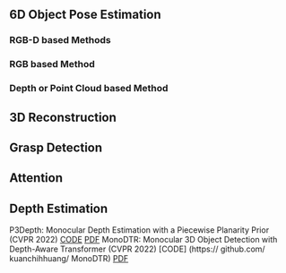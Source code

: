 ## 6D Object Pose Estimation
### RGB-D based Methods
### RGB based Method
### Depth or Point Cloud based Method
## 3D Reconstruction
## Grasp Detection
## Attention
## Depth Estimation
P3Depth: Monocular Depth Estimation with a Piecewise Planarity Prior (CVPR 2022) [CODE](https://github.com/SysCV/P3Depth) [PDF](https://openaccess.thecvf.com/content/CVPR2022/papers/Patil_P3Depth_Monocular_Depth_Estimation_With_a_Piecewise_Planarity_Prior_CVPR_2022_paper.pdf)
MonoDTR: Monocular 3D Object Detection with Depth-Aware Transformer (CVPR 2022) [CODE] (https:// github.com/ kuanchihhuang/ MonoDTR) [PDF](https://openaccess.thecvf.com/content/CVPR2022/papers/Huang_MonoDTR_Monocular_3D_Object_Detection_With_Depth-Aware_Transformer_CVPR_2022_paper.pdf)
